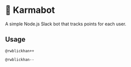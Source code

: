 # 🤖 Karmabot

A simple Node.js Slack bot that tracks points for each user.

## Usage

```
@rwblickhan++
```

```
@rwblickhan--
```
